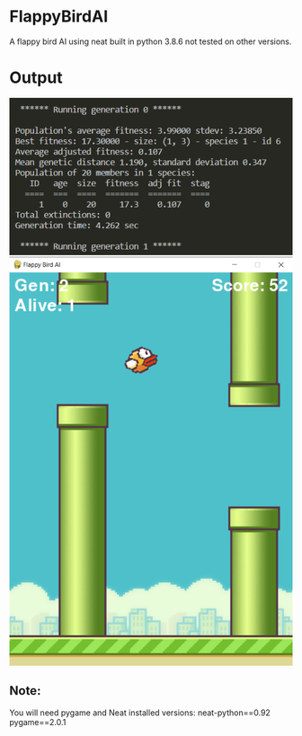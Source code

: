 # FlappyBirdAI
A flappy bird AI using neat built in python 3.8.6 not tested on other versions.

# Output
![](imgs/Console.png)
![](imgs/GamePlay.png)
## Note:
You will need pygame and Neat installed versions:
neat-python==0.92
pygame==2.0.1
